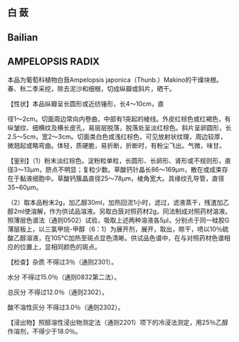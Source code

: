 ## 白 蔹

## Bailian

## AMPELOPSIS RADIX

本品为葡萄科植物白蔹Ampelopsis japonica（Thunb.）Makino的干燥块根。春、秋二季采挖，除去泥沙和细根，切成纵瓣或斜片，晒干。

【性状】本品纵瓣呈长圆形或近纺锤形，长4～10cm，直

径1～2cm。切面周边常向内卷曲，中部有1突起的棱线。外皮红棕色或红褐色，有纵皱纹、细横纹及横长皮孔，易层层脱落，脱落处呈淡红棕色。斜片呈卵圆形，长2.5～5cm，宽2～3cm。切面类白色或浅红棕色，可见放射状纹理，周边较厚，微翘起或略弯曲。体轻，质硬脆，易折断，折断时，有粉尘飞出。气微，味甘。

【鉴别】（1）粉末淡红棕色。淀粉粒单粒，长圆形、长卵形、肾形或不规则形，直径3～13μm，脐点不明显；复粒少数。草酸钙针晶长86～169μm，散在或成束存在于黏液细胞中。草酸钙簇晶直径25～78μm，棱角宽大。具缘纹孔导管，直径35\~60μm。

（2）取本品粉末2g，加乙醇30ml，加热回流1小时，滤过，滤液蒸干，残渣加乙醇2ml使溶解，作为供试品溶液。另取白蔹对照药材2g，同法制成对照药材溶液。照薄层色谱法（通则0502）试验，吸取上述两种溶液各5μl，分别点于同一硅胶G薄层板上，以三氯甲烷-甲醇（6：1）为展开剂，展开，取出，晾干，喷以10％硫酸乙醇溶液，在105℃加热至斑点显色清晰。供试品色谱中，在与对照药材色谱相应的位置上，显相同颜色的斑点。

【检查】杂质 不得过3％（通则2301）。

水分 不得过15.0％（通则0832第二法）。

总灰分 不得过12.0％（通则2302）。

酸不溶性灰分 不得过3.0％（通则2302）。

【浸出物】照醇溶性浸出物测定法（通则2201）项下的冷浸法测定，用25％乙醇作溶剂，不得少于18.0％。